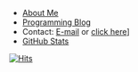 
- [About Me](https://ryanfortner.github.io/about-me/)
- [Programming Blog](https://ryanfortner.github.io/blog)
- Contact: [E-mail](mailto:pinetmedia@gmail.com) or [click here](https://github.com/ryanfortner/ryanfortner/issues/new)]
- [GitHub Stats](https://ryanfortner.github.io/github-stats/)

[![Hits](https://hits.seeyoufarm.com/api/count/incr/badge.svg?url=https%3A%2F%2Fgithub.com%2Fryanfortner&count_bg=%2379C83D&title_bg=%23555555&icon=&icon_color=%23E7E7E7&title=hits&edge_flat=false)](https://hits.seeyoufarm.com)
